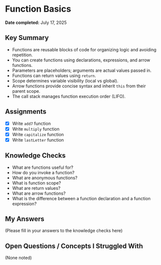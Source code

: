 # Function Basics

**Date completed:** July 17, 2025

## Key Summary
- Functions are reusable blocks of code for organizing logic and avoiding repetition.
- You can create functions using declarations, expressions, and arrow functions.
- Parameters are placeholders; arguments are actual values passed in.
- Functions can return values using `return`.
- Scope determines variable visibility (local vs global).
- Arrow functions provide concise syntax and inherit `this` from their parent scope.
- The call stack manages function execution order (LIFO).

## Assignments
- [x] Write `add7` function
- [x] Write `multiply` function
- [x] Write `capitalize` function
- [x] Write `lastLetter` function

## Knowledge Checks
- What are functions useful for?
- How do you invoke a function?
- What are anonymous functions?
- What is function scope?
- What are return values?
- What are arrow functions?
- What is the difference between a function declaration and a function expression?

## My Answers
(Please fill in your answers to the knowledge checks here)

## Open Questions / Concepts I Struggled With
(None noted)
